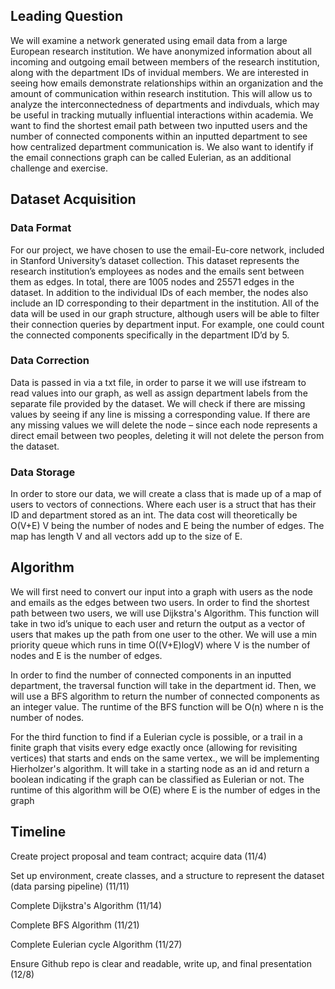## Leading Question 

We will examine a network generated using email data from a large European research institution. We have anonymized information about all incoming and outgoing email between members of the research institution, along with the department IDs of invidual members.
We are interested in seeing how emails demonstrate relationships within an organization and the amount of communication within research institution. This will allow us to analyze the interconnectedness of departments and indivduals, which may be useful in tracking mutually influential interactions within academia. We want to find the shortest email path between two inputted users and the number of connected components within an inputted department to see how centralized department communication is. We also want to identify if the email connections graph can be called Eulerian, as an additional challenge and exercise.

## Dataset Acquisition

### Data Format
For our project, we have chosen to use the email-Eu-core network, included in Stanford University’s dataset collection. This dataset represents the research institution’s employees as nodes and the emails sent between them as edges. In total, there are 1005 nodes and 25571 edges in the dataset. In addition to the individual IDs of each member, the nodes also include an ID corresponding to their department in the institution. All of the data will be used in our graph structure, although users will be able to filter their connection queries by department input. For example, one could count the connected components specifically in the department ID’d by 5.


### Data Correction
Data is passed in via a txt file, in order to parse it we will use ifstream to read values into our graph, as well as assign department labels from the separate file provided by the dataset. We will check if there are missing values by seeing if any line is missing a corresponding value. If there are any missing values we will delete the node – since each node represents a direct email between two peoples, deleting it will not delete the person from the dataset.

### Data Storage
In order to store our data, we will create a class that is made up of a map of users to vectors of connections. Where each user is a struct that has their ID and department stored as an int. The data cost will theoretically be O(V+E) V being the number of nodes and E being the number of edges. The map has length V and all vectors add up to the size of E.

## Algorithm 
We will first need to convert our input into a graph with users as the node and emails as the edges between two users. In order to find the shortest path between two users, we will use Dijkstra's Algorithm.  This function will take in two id’s unique to each user and return the output as a vector of users that makes up the path from one user to the other. We will use a min priority queue which runs in time O((V+E)logV) where V is the number of nodes and E is the number of edges. 

In order to find the number of connected components in an inputted department, the traversal function will take in the department id. Then, we will use a BFS algorithm to return the number of connected components as an integer value. The runtime of the BFS function will be O(n) where n is the number of nodes. 

For the third function to find if a Eulerian cycle is possible, or a trail in a finite graph that visits every edge exactly once (allowing for revisiting vertices) that starts and ends on the same vertex., we will be implementing Hierholzer's algorithm. It will take in a starting node as an id and return a boolean indicating if the graph can be classified as Eulerian or not. The runtime of this algorithm will be O(E) where E is the number of edges in the graph

## Timeline
Create project proposal and team contract; acquire data  (11/4)

Set up environment, create classes, and a structure to represent the dataset (data parsing pipeline) (11/11)

Complete Dijkstra's Algorithm (11/14)

Complete BFS Algorithm (11/21)

Complete Eulerian cycle Algorithm (11/27)

Ensure Github repo is clear and readable, write up, and final presentation (12/8)